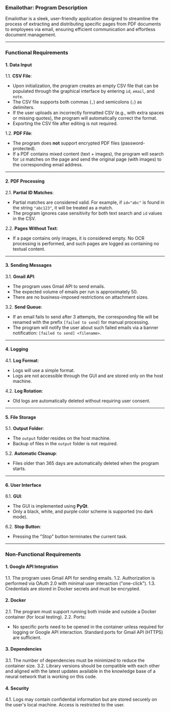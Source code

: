 ### **Emailothar: Program Description**
Emailothar is a sleek, user-friendly application designed to streamline the process of extracting and distributing specific pages from PDF documents to employees via email, ensuring efficient communication and effortless document management.

---

### **Functional Requirements**

#### **1. Data Input**
1.1. **CSV File**:
   - Upon initialization, the program creates an empty CSV file that can be populated through the graphical interface by entering `id`, `email`, and `note`.
   - The CSV file supports both commas (`,`) and semicolons (`;`) as delimiters.
   - If the user uploads an incorrectly formatted CSV (e.g., with extra spaces or missing quotes), the program will automatically correct the format.
   - Exporting the CSV file after editing is not required.

1.2. **PDF File**:
   - The program does **not** support encrypted PDF files (password-protected).
   - If a PDF contains mixed content (text + images), the program will search for `id` matches on the page and send the original page (with images) to the corresponding email address.

---

#### **2. PDF Processing**
2.1. **Partial ID Matches**:
   - Partial matches are considered valid. For example, if `id="abc"` is found in the string `"abc123"`, it will be treated as a match.
   - The program ignores case sensitivity for both text search and `id` values in the CSV.

2.2. **Pages Without Text**:
   - If a page contains only images, it is considered empty. No OCR processing is performed, and such pages are logged as containing no textual content.

---

#### **3. Sending Messages**
3.1. **Gmail API**:
   - The program uses Gmail API to send emails.
   - The expected volume of emails per run is approximately 50.
   - There are no business-imposed restrictions on attachment sizes.

3.2. **Send Queue**:
   - If an email fails to send after 3 attempts, the corresponding file will be renamed with the prefix `[failed to send]` for manual processing.
   - The program will notify the user about such failed emails via a banner notification: `[failed to send] <filename>`.

---

#### **4. Logging**
4.1. **Log Format**:
   - Logs will use a simple format.
   - Logs are not accessible through the GUI and are stored only on the host machine.

4.2. **Log Rotation**:
   - Old logs are automatically deleted without requiring user consent.

---

#### **5. File Storage**
5.1. **Output Folder**:
   - The `output` folder resides on the host machine.
   - Backup of files in the `output` folder is not required.

5.2. **Automatic Cleanup**:
   - Files older than 365 days are automatically deleted when the program starts.

---

#### **6. User Interface**
6.1. **GUI**:
   - The GUI is implemented using **PyQt**.
   - Only a black, white, and purple color scheme is supported (no dark mode).

6.2. **Stop Button**:
   - Pressing the "Stop" button terminates the current task.

---

### **Non-Functional Requirements**

#### **1. Google API Integration**
1.1. The program uses Gmail API for sending emails.
1.2. Authorization is performed via OAuth 2.0 with minimal user interaction ("one-click").
1.3. Credentials are stored in Docker secrets and must be encrypted.

#### **2. Docker**
2.1. The program must support running both inside and outside a Docker container (for local testing).
2.2. Ports:
   - No specific ports need to be opened in the container unless required for logging or Google API interaction. Standard ports for Gmail API (HTTPS) are sufficient.

#### **3. Dependencies**
3.1. The number of dependencies must be minimized to reduce the container size.
3.2. Library versions should be compatible with each other and aligned with the latest updates available in the knowledge base of a neural network that is working on this code.

#### **4. Security**
4.1. Logs may contain confidential information but are stored securely on the user's local machine. Access is restricted to the user.